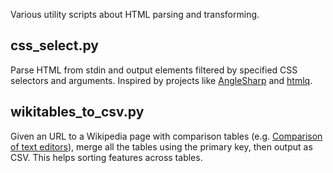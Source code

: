 Various utility scripts about HTML parsing and transforming.

## css_select.py
Parse HTML from stdin and output elements filtered by specified CSS selectors and arguments. Inspired by projects like [AngleSharp](https://github.com/AngleSharp/AngleSharp) and [htmlq](https://github.com/mgdm/htmlq).

## wikitables_to_csv.py
Given an URL to a Wikipedia page with comparison tables (e.g. [Comparison of text editors](https://en.wikipedia.org/wiki/Comparison_of_text_editors)), merge all the tables using the primary key, then output as CSV. This helps sorting features across tables.
